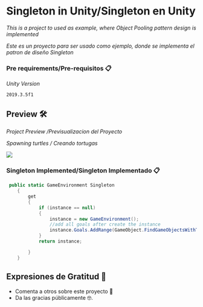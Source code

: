 # Singleton in Unity/Singleton en Unity

_This is a project to used as example, where Object Pooling pattern design is implemented_

_Este es un proyecto para ser usado como ejemplo, donde se implementa el patron de diseño Singleton_


### Pre requirements/Pre-requisitos 📋

_Unity Version_

```
2019.3.5f1
```

## Preview 🛠️
_Project Preview_
_/Previsualizacion del Proyecto_

_Spawning turtles_
_/ Creando tortugas_

![](1.gif)

### Singleton Implemented/Singleton Implementado 📋
```csharp
 public static GameEnvironment Singleton
    {
        get
        {
            if (instance == null)
            {
                instance = new GameEnvironment();
                //add all goals after create the instance
                instance.Goals.AddRange(GameObject.FindGameObjectsWithTag("goal"));
            }
            return instance;

        }
    }
```




## Expresiones de Gratitud 🎁

* Comenta a otros sobre este proyecto 📢
* Da las gracias públicamente 🤓.

